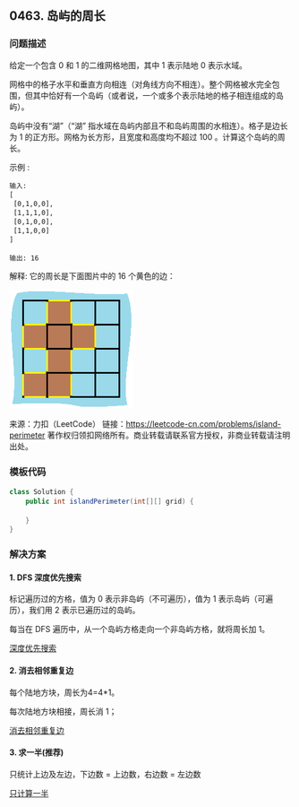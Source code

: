 <script src="https://cdn.bootcss.com/mathjax/2.7.7/MathJax.js?config=TeX-AMS-MML_HTMLorMML"></script>

## 0463. 岛屿的周长

### 问题描述

给定一个包含 0 和 1 的二维网格地图，其中 1 表示陆地 0 表示水域。

网格中的格子水平和垂直方向相连（对角线方向不相连）。整个网格被水完全包围，但其中恰好有一个岛屿（或者说，一个或多个表示陆地的格子相连组成的岛屿）。

岛屿中没有“湖”（“湖” 指水域在岛屿内部且不和岛屿周围的水相连）。格子是边长为 1 的正方形。网格为长方形，且宽度和高度均不超过 100 。计算这个岛屿的周长。

 

示例 :

```
输入:
[
 [0,1,0,0],
 [1,1,1,0],
 [0,1,0,0],
 [1,1,0,0]
]

输出: 16
```

解释: 它的周长是下面图片中的 16 个黄色的边：

![岛屿](0463_岛屿的周长.png)

来源：力扣（LeetCode）
链接：https://leetcode-cn.com/problems/island-perimeter
著作权归领扣网络所有。商业转载请联系官方授权，非商业转载请注明出处。

### 模板代码

``` java
class Solution {
    public int islandPerimeter(int[][] grid) {

    }
}
```

### 解决方案

#### 1. DFS 深度优先搜索

标记遍历过的方格，值为 0 表示非岛屿（不可遍历），值为 1 表示岛屿（可遍历），我们用 2 表示已遍历过的岛屿。

每当在 DFS 遍历中，从一个岛屿方格走向一个非岛屿方格，就将周长加 1。

[深度优先搜索](qu0463/solu1/Solution.java)



#### 2. 消去相邻重复边

每个陆地方块，周长为4=4*1。

每次陆地方块相接，周长消 1；

[消去相邻重复边](qu0463/solu2/Solution.java)


#### 3. 求一半(推荐)

只统计上边及左边，下边数 = 上边数，右边数 = 左边数

[只计算一半](qu0463/solu3/Solution.java)


